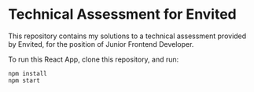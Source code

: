 # Technical Assessment for Envited

This repository contains my solutions to a technical assessment provided by Envited, for the position of Junior Frontend Developer.

To run this React App, clone this repository, and run:
```
npm install
npm start
```
